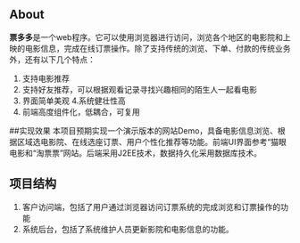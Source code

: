 ## About

**票多多**是一个web程序。它可以使用浏览器进行访问，浏览各个地区的电影院和上映的电影信息，完成在线订票操作。除了支持传统的浏览、下单、付款的传统业务外，还有以下几个特点：

1. 支持电影推荐
2. 支持好友推荐，可以根据观看记录寻找兴趣相同的陌生人一起看电影
3. 界面简单美观
4.系统健壮性高
5. 前端高度组件化，低耦合，可复用

##实现效果
本项目预期实现一个演示版本的网站Demo，具备电影信息浏览、根据区域选电影院、在线选座订票、用户个性化推荐等功能。前端UI界面参考“猫眼电影和“淘票票”网站。后端采用J2EE技术，数据持久化采用数据库技术。  

## 项目结构
1. 客户访问端，包括了用户通过浏览器访问订票系统的完成浏览和订票操作的功能
2. 系统后台，包括了系统维护人员更新影院和电影信息的功能。


